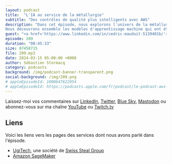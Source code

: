 ```yaml
---
layout: podcast
title:  "L'IA au service de la métallurgie"
subtitle: "Des contrôles de qualité plus intelligents avec AWS"
description: "Dans cet épisode, nous explorons l'univers de la métallurgie et plus précisément l'usinage de barres d'inox. Les méthodes manuelles de contrôle de qualité des outils d'usinage nécessitent de nombreuses étapes manuelles, ce qui peut être fastidieux et prendre du temps. Pour pallier ce problème, UGITECH a mis en place un système basé sur l'apprentissage machine pour simplifier la vie des opérateurs et accélérer le processus.
Nous découvrons ensemble les modèles d'apprentissage machine qui ont été sélectionnés, leur entraînement et leur orchestration. Nous évoquons également ML Ops et le pipeline de déploiement des nouveaux modèles en production."
guest: "<a href='https://www.linkedin.com/in/cedric-mauduit-5139401b/'>Cédric Mauduit</a>, Architecte Web et Technical Lead chez UGITECH"
episode: 209
duration: "00:45:33" 
size: 87458715
file: 209.mp3
date: 2024-03-15 05:00:00 +0000
author: Sébastien Stormacq
category: podcasts
background: /img/podcast-banner-transparent.png
social-background: /img/209.png
# appleEpisodeId: 1000647622954
# appleEpisodeId: https://podcasts.apple.com/fr/podcast/le-podcast-aws-en-français/id1452118442
---
```


Laissez-moi vos commentaires sur [LinkedIn](https://www.linkedin.com/in/sebastienstormacq/), [Twitter](https://twitter.com/sebsto), [Blue Sky](https://bsky.app/profile/sebsto.bsky.social), [Mastodon](https://awscommunity.social/@sebsto) ou abonnez-vous sur ma chaîne [YouTube](https://www.youtube.com/sebsto) ou [Twitch.tv](https://www.twitch.tv/sebAWS)

## Liens

Voici les liens vers les pages des services dont nous avons parlé dans l'épisode.

- [UgiTech](https://www.ugitech.com/home), une société de [Swiss Steal Group](https://swisssteel-group.com/en)
- [Amazon SageMaker](https://aws.amazon.com/sagemaker/)